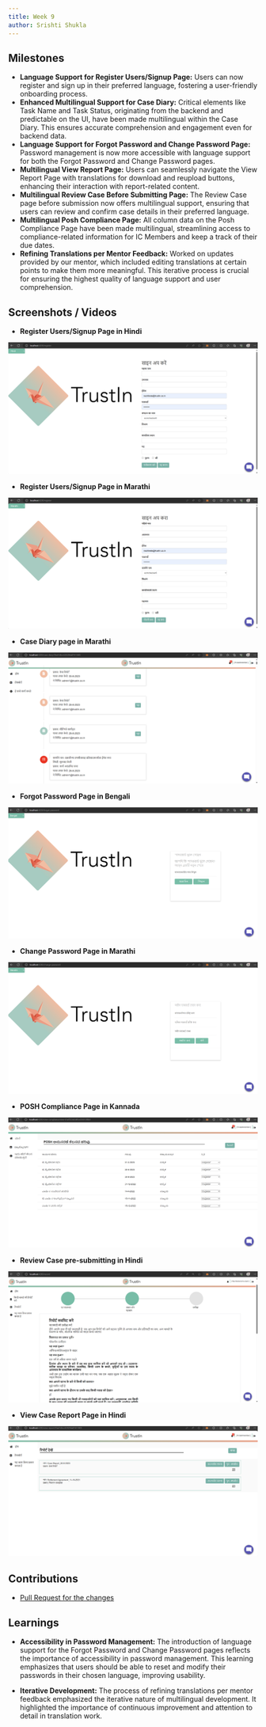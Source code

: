 ```yaml
---
title: Week 9
author: Srishti Shukla
---
```


## Milestones
- **Language Support for Register Users/Signup Page:** Users can now register and sign up in their preferred language, fostering a user-friendly onboarding process.
- **Enhanced Multilingual Support for Case Diary:** Critical elements like Task Name and Task Status, originating from the backend and predictable on the UI, have been made multilingual within the Case Diary. This ensures accurate comprehension and engagement even for backend data.
- **Language Support for Forgot Password and Change Password Page:** Password management is now more accessible with language support for both the Forgot Password and Change Password pages.
- **Multilingual View Report Page:** Users can seamlessly navigate the View Report Page with translations for download and reupload buttons, enhancing their interaction with report-related content.
- **Multilingual Review Case Before Submitting Page:** The Review Case page before submission now offers multilingual support, ensuring that users can review and confirm case details in their preferred language.
- **Multilingual Posh Compliance Page:** All column data on the Posh Compliance Page have been made multilingual, streamlining access to compliance-related information for IC Members and keep a track of their due dates.
- **Refining Translations per Mentor Feedback:** Worked on updates provided by our mentor, which included editing translations at certain points to make them more meaningful. This iterative process is crucial for ensuring the highest quality of language support and user comprehension.

## Screenshots / Videos 

- **Register Users/Signup Page in Hindi**

 ![Register Users/Signup Page in Hindi](../assets/registerpagehindi.png)

- **Register Users/Signup Page in Marathi**

![Register Users/Signup Page in Marathi](../assets/registerpagemarathi.png)

- **Case Diary page in Marathi**

![Case Diary page in Marathi](../assets/casediarymarathi.png)

- **Forgot Password Page in Bengali**

![Forgot Password Page in Bengali](../assets/forgotpasswdbangla.png)

- **Change Password Page in Marathi**

![Change Password Page in Marathi](../assets/changepasswdmarathi.png)

- **POSH Compliance Page in Kannada**

![POSH Compliance Page in Kannada](../assets/poshcompliancekannada.png)

- **Review Case pre-submitting in Hindi**

![Review Case pre-submitting in Hindi](../assets/reviewcasereporthindi.png)

- **View Case Report Page in Hindi**

![View Case Report Page in Hindi](../assets/viewcasereporthindi.png)


## Contributions

- [Pull Request for the changes](https://github.com/nachiketa07/TrustInUI/pull/1)

## Learnings

- **Accessibility in Password Management:** The introduction of language support for the Forgot Password and Change Password pages reflects the importance of accessibility in password management. This learning emphasizes that users should be able to reset and modify their passwords in their chosen language, improving usability.

- **Iterative Development:** The process of refining translations per mentor feedback emphasized the iterative nature of multilingual development. It highlighted the importance of continuous improvement and attention to detail in translation work.
